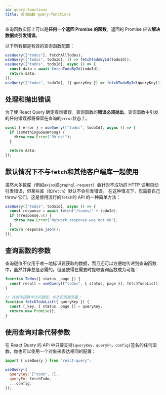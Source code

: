 ```yaml
---
id: query-functions
title: 查询函数 query-functions
---
```


查询函数实际上可以是**任何一个返回 Promise 的函数**。返回的 Promise 应该**解决数据**或**引发错误**。

以下所有都是有效的查询函数配置：

```js
useQuery(["todos"], fetchAllTodos);
useQuery(["todos", todoId], () => fetchTodoById(todoId));
useQuery(["todos", todoId], async () => {
  const data = await fetchTodoById(todoId);
  return data;
});
useQuery(["todos", todoId], ({ queryKey }) => fetchTodoById(queryKey[1]));
```

## 处理和抛出错误

为了使 React Query 确定查询错误，查询函数的**错误必须抛出**。查询函数中引发的任何错误都将保留在查询的`error`状态上。

```js
const { error } = useQuery(["todos", todoId], async () => {
  if (somethingGoesWrong) {
    throw new Error("Oh no!");
  }

  return data;
});
```

## 默认情况下不与`fetch`和其他客户端库一起使用

虽然大多数库（例如`axios`或`graphql-request`）会针对不成功的 HTTP 调用自动引发错误，但某些库（如`fetch`）默认不会引发错误。
在这种情况下，您需要自己 throw 它们。这是使用流行的`fetch`的 API 的一种简单方法：

```js
useQuery(["todos", todoId], async () => {
  const response = await fetch("/todos/" + todoId);
  if (!response.ok) {
    throw new Error("Network response was not ok");
  }
  return response.json();
});
```

## 查询函数的参数

查询键值不仅用于唯一地标识要获取的数据，而且还可以方便地传递到查询函数中，虽然并非总是必需的，但这使得在需要时提取查询函数成为可能：

```js
function Todos({ status, page }) {
  const result = useQuery(["todos", { status, page }], fetchTodoList);
}

// 在查询函数中访问键值，状态和页面变量！
function fetchTodoList({ queryKey }) {
  const [_key, { status, page }] = queryKey;
  return new Promise();
}
```

## 使用查询对象代替参数

在 React Query 的 API 中只要支持`[queryKey，queryFn，config]`签名的任何函数，你也可以使用一个对象来表达相同的配置：

```js
import { useQuery } from "react-query";

useQuery({
  queryKey: ["todo", 7],
  queryFn: fetchTodo,
  ...config,
});
```
